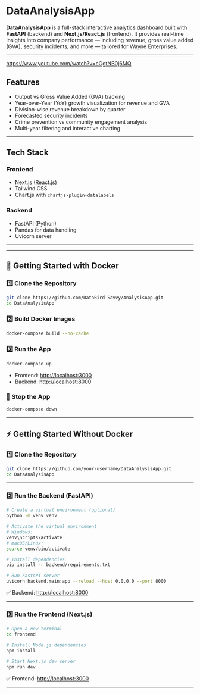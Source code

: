# DataAnalysisApp

**DataAnalysisApp** is a full-stack interactive analytics dashboard built with **FastAPI** (backend) and **Next.js/React.js** (frontend). It provides real-time insights into company performance — including revenue, gross value added (GVA), security incidents, and more — tailored for Wayne Enterprises.

---
https://www.youtube.com/watch?v=cGgtNB0j6MQ

## Features

- Output vs Gross Value Added (GVA) tracking  
- Year-over-Year (YoY) growth visualization for revenue and GVA  
- Division-wise revenue breakdown by quarter  
- Forecasted security incidents  
- Crime prevention vs community engagement analysis  
- Multi-year filtering and interactive charting  

---

## Tech Stack

### Frontend
- Next.js (React.js)  
- Tailwind CSS  
- Chart.js with `chartjs-plugin-datalabels`  

### Backend
- FastAPI (Python)  
- Pandas for data handling  
- Uvicorn server  

---

---

## 🐳 Getting Started with Docker

### 1️⃣ Clone the Repository
```bash
git clone https://github.com/DataBird-Savvy/AnalysisApp.git
cd DataAnalysisApp
```

### 2️⃣ Build Docker Images
```bash
docker-compose build --no-cache
```

### 3️⃣ Run the App
```bash
docker-compose up
```

- Frontend: [http://localhost:3000](http://localhost:3000)
- Backend: [http://localhost:8000](http://localhost:8000)

### 🛑 Stop the App
```bash
docker-compose down
```

---

## ⚡ Getting Started Without Docker

### 1️⃣ Clone the Repository
```bash
git clone https://github.com/your-username/DataAnalysisApp.git
cd DataAnalysisApp
```

---

### 2️⃣ Run the Backend (FastAPI)

```bash
# Create a virtual environment (optional)
python -m venv venv

# Activate the virtual environment
# Windows:
venv\Scripts\activate
# macOS/Linux:
source venv/bin/activate

# Install dependencies
pip install -r backend/requirements.txt

# Run FastAPI server
uvicorn backend.main:app --reload --host 0.0.0.0 --port 8000
```

✅ Backend: [http://localhost:8000](http://localhost:8000)

---

### 3️⃣ Run the Frontend (Next.js)

```bash
# Open a new terminal
cd frontend

# Install Node.js dependencies
npm install

# Start Next.js dev server
npm run dev
```

✅ Frontend: [http://localhost:3000](http://localhost:3000)

---
```

